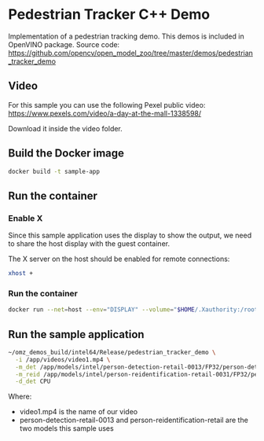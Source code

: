 # Pedestrian Tracker C++ Demo

Implementation of a pedestrian tracking demo. 
This demos is included in OpenVINO package.
Source code: https://github.com/opencv/open_model_zoo/tree/master/demos/pedestrian_tracker_demo

## Video

For this sample you can use the following Pexel public video: 
https://www.pexels.com/video/a-day-at-the-mall-1338598/

Download it inside the video folder.

## Build the Docker image

```bash
docker build -t sample-app
```

## Run the container

### Enable X

Since this sample application uses the display to show the output, we need to share the host display with the guest container. 

The X server on the host should be enabled for remote connections: 

```bash
xhost + 
```

### Run the container

```bash
docker run --net=host --env="DISPLAY" --volume="$HOME/.Xauthority:/root/.Xauthority:rw" -ti sample-app /bin/bash
```

## Run the sample application

```bash
~/omz_demos_build/intel64/Release/pedestrian_tracker_demo \
  -i /app/videos/video1.mp4 \
  -m_det /app/models/intel/person-detection-retail-0013/FP32/person-detection-retail-0013.xml \
  -m_reid /app/models/intel/person-reidentification-retail-0031/FP32/person-reidentification-retail-0031.xml  \
  -d_det CPU
```

Where: 
* video1.mp4 is the name of our video
* person-detection-retail-0013 and person-reidentification-retail are the two models this sample uses



